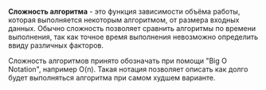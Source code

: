 **Сложность алгоритма** - это функция зависимости объёма работы, которая выполняется некоторым алгоритмом, от размера входных данных. Обычно сложность позволяет сравнить алгоритмы по времени выполнения, так как точное время выполнения невозможно определить ввиду различных факторов.

Сложность алгоритмов принято обозначать при помощи "Big O Notation", например O(n). Такая нотация позволяет описать как долго будет выполняться алгоритма при самом худшем варианте.

